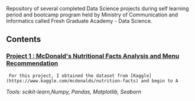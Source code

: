 Repository of several completed Data Science projects during self learning period and bootcamp program held by Ministry of Communication and Informatics called Fresh Graduate Academy - Data Science.

## Contents

### [Project 1 : McDonald's Nutritional Facts Analysis and Menu Recommendation](https://www.kaggle.com/mcdonalds/nutrition-facts)
     For this project, I obtained the dataset from [Kaggle](https://www.kaggle.com/mcdonalds/nutrition-facts) and begin to A 
      
_Tools: scikit-learn,Numpy, Pandas, Matplotlib, Seaborn_ 
